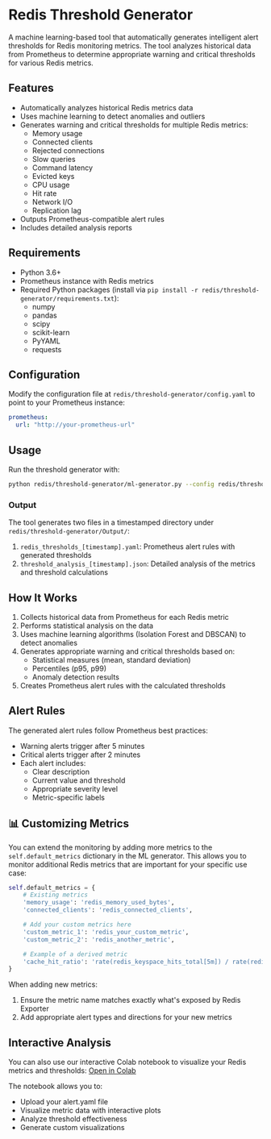 # Redis Threshold Generator

A machine learning-based tool that automatically generates intelligent alert thresholds for Redis monitoring metrics. The tool analyzes historical data from Prometheus to determine appropriate warning and critical thresholds for various Redis metrics.

## Features

- Automatically analyzes historical Redis metrics data
- Uses machine learning to detect anomalies and outliers
- Generates warning and critical thresholds for multiple Redis metrics:
  - Memory usage
  - Connected clients
  - Rejected connections
  - Slow queries
  - Command latency
  - Evicted keys
  - CPU usage
  - Hit rate
  - Network I/O
  - Replication lag
- Outputs Prometheus-compatible alert rules
- Includes detailed analysis reports

## Requirements

- Python 3.6+
- Prometheus instance with Redis metrics
- Required Python packages (install via `pip install -r redis/threshold-generator/requirements.txt`):
  - numpy
  - pandas
  - scipy
  - scikit-learn
  - PyYAML
  - requests

## Configuration

Modify the configuration file at `redis/threshold-generator/config.yaml` to point to your Prometheus instance:

```yaml
prometheus:
  url: "http://your-prometheus-url"
```

## Usage

Run the threshold generator with:

```bash
python redis/threshold-generator/ml-generator.py --config redis/threshold-generator/config.yaml
```

### Output

The tool generates two files in a timestamped directory under `redis/threshold-generator/Output/`:

1. `redis_thresholds_[timestamp].yaml`: Prometheus alert rules with generated thresholds
2. `threshold_analysis_[timestamp].json`: Detailed analysis of the metrics and threshold calculations

## How It Works

1. Collects historical data from Prometheus for each Redis metric
2. Performs statistical analysis on the data
3. Uses machine learning algorithms (Isolation Forest and DBSCAN) to detect anomalies
4. Generates appropriate warning and critical thresholds based on:
   - Statistical measures (mean, standard deviation)
   - Percentiles (p95, p99)
   - Anomaly detection results
5. Creates Prometheus alert rules with the calculated thresholds

## Alert Rules

The generated alert rules follow Prometheus best practices:

- Warning alerts trigger after 5 minutes
- Critical alerts trigger after 2 minutes
- Each alert includes:
  - Clear description
  - Current value and threshold
  - Appropriate severity level
  - Metric-specific labels

## 📊 Customizing Metrics

You can extend the monitoring by adding more metrics to the `self.default_metrics` dictionary in the ML generator. This allows you to monitor additional Redis metrics that are important for your specific use case:

```python
self.default_metrics = {
    # Existing metrics
    'memory_usage': 'redis_memory_used_bytes',
    'connected_clients': 'redis_connected_clients',

    # Add your custom metrics here
    'custom_metric_1': 'redis_your_custom_metric',
    'custom_metric_2': 'redis_another_metric',

    # Example of a derived metric
    'cache_hit_ratio': 'rate(redis_keyspace_hits_total[5m]) / rate(redis_keyspace_misses_total[5m])'
}
```

When adding new metrics:

1. Ensure the metric name matches exactly what's exposed by Redis Exporter
2. Add appropriate alert types and directions for your new metrics

## Interactive Analysis

You can also use our interactive Colab notebook to visualize your Redis metrics and thresholds:
[Open in Colab](https://colab.research.google.com/drive/1Xm-kS2_HFcwuCRxkFG9Qf8lyb7qJQJI3?usp=sharing)

The notebook allows you to:

- Upload your alert.yaml file
- Visualize metric data with interactive plots
- Analyze threshold effectiveness
- Generate custom visualizations
